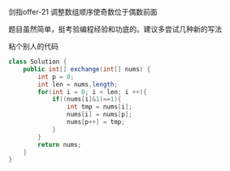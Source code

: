 剑指offer-21 调整数组顺序使奇数位于偶数前面

题目虽然简单，挺考验编程经验和功底的。建议多尝试几种新的写法

粘个别人的代码

```java
class Solution {
    public int[] exchange(int[] nums) {
        int p = 0;
        int len = nums.length;
        for(int i = 0; i < len; i ++){
            if((nums[i]&1)==1){
                int tmp = nums[i];
                nums[i] = nums[p];
                nums[p++] = tmp;
            }
        }
        return nums;
    }
}
```

